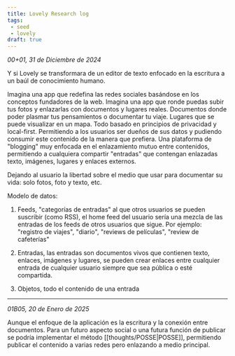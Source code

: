 ```yaml
---
title: Lovely Research log
tags:
 - seed
 - lovely
draft: true
---
```


*00+01, 31 de Diciembre de 2024*

Y si Lovely se transformara de un editor de texto enfocado en la escritura a un baúl de conocimiento humano.

Imagina una app que redefina las redes sociales basándose en los conceptos fundadores de la web. Imagina una app que ronde puedas subir tus fotos y enlazarlas con documentos y lugares reales. Documentos donde poder plasmar tus pensamientos o documentar tu viaje. Lugares que se puede visualizar en un mapa. Todo basado en principios de privacidad y local-first. Permitiendo a los usuarios ser dueños de sus datos y pudiendo consumir este contenido de la manera que prefiera. Una plataforma de "blogging" muy enfocada en el enlazamiento mutuo entre contenidos, permitiendo a cualquiera compartir "entradas" que contengan enlazadas texto, imágenes, lugares y enlaces externos.

Dejando al usuario la libertad sobre el medio que usar para documentar su vida: solo fotos, foto y texto, etc.

Modelo de datos:

1. Feeds, "categorías de entradas" al que otros usuarios se pueden suscribir (como RSS), el home feed del usuario sería una mezcla de las entradas de los feeds de otros usuarios que sigue. Por ejemplo: "registro de viajes", "diario", "reviews de películas", "review de cafeterías"

2. Entradas, las entradas son documentos vivos que contienen texto, enlaces, imágenes y lugares, se pueden crear enlaces entre cualquier entrada de cualquier usuario siempre que sea pública o esté compartida.

3. Objetos, todo el contenido de una entrada

---

*01B05, 20 de Enero de 2025*

Aunque el enfoque de la aplicación es la escritura y la conexión entre documentos. Para un futuro aspecto social o una futura función de publicar se podría implementar el método [[thoughts/POSSE|POSSE]], permitiendo publicar el contenido a varias redes pero enlazando a medio principal.
